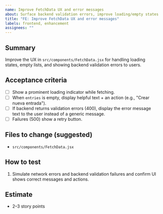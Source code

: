 ```yaml
---
name: Improve FetchData UX and error messages
about: Surface backend validation errors, improve loading/empty states and messaging in the entries dashboard
title: "FE: Improve FetchData UX and error messages"
labels: frontend, enhancement
assignees: ""
---
```


## Summary

Improve the UX in `src/components/FetchData.jsx` for handling loading states, empty lists, and showing backend validation errors to users.

## Acceptance criteria

- [ ] Show a prominent loading indicator while fetching.
- [ ] When `entries` is empty, display helpful text + an action (e.g., "Crear nueva entrada").
- [ ] If backend returns validation errors (400), display the error message text to the user instead of a generic message.
- [ ] Failures (500) show a retry button.

## Files to change (suggested)

- `src/components/FetchData.jsx`

## How to test

1. Simulate network errors and backend validation failures and confirm UI shows correct messages and actions.

## Estimate

- 2–3 story points

